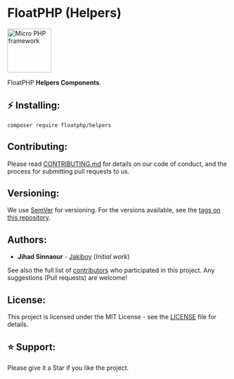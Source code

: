 # FloatPHP (Helpers)

<img src="https://www.floatphp.com/assets/img/floatphp.png" width="100" alt="Micro PHP framework">

FloatPHP **Helpers Components**.

## ⚡ Installing:

```
composer require floatphp/helpers
```

## Contributing:

Please read [CONTRIBUTING.md](https://github.com/floatphp/Helpers/blob/master/CONTRIBUTING.md) for details on our code of conduct, and the process for submitting pull requests to us.

## Versioning:

We use [SemVer](http://semver.org/) for versioning. For the versions available, see the [tags on this repository](https://github.com/floatphp/Helpers/tags). 

## Authors:

* **Jihad Sinnaour** - [Jakiboy](https://github.com/Jakiboy) (*Initial work*)

See also the full list of [contributors](https://github.com/floatphp/Helpers/contributors) who participated in this project. Any suggestions (Pull requests) are welcome!

## License:

This project is licensed under the MIT License - see the [LICENSE](https://github.com/floatphp/Helpers/blob/master/LICENSE) file for details.

## ⭐ Support:

Please give it a Star if you like the project.